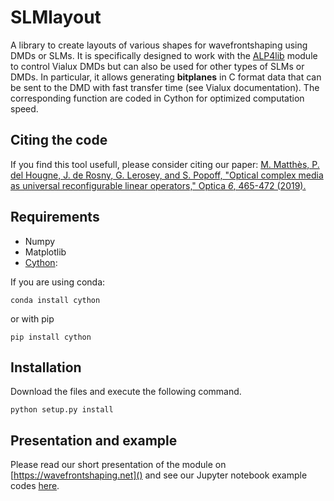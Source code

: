 # SLMlayout
A library to create layouts of various shapes for wavefrontshaping using DMDs or SLMs.
It is specifically designed to work with the [ALP4lib](https://github.com/wavefrontshaping/ALP4lib) module to control Vialux DMDs but can also be used for other types of SLMs or DMDs.
In particular, it allows generating **bitplanes** in C format data that can be sent to the DMD with fast transfer time (see Vialux documentation). The corresponding function are coded in Cython for optimized computation speed.

## Citing the code

If you find this tool usefull, please consider citing our paper:
[M. Matthès, P. del Hougne, J. de Rosny, G. Lerosey, and S. Popoff, "Optical complex media as universal reconfigurable linear operators," Optica *6*, 465-472 (2019).](https://doi.org/10.1364/OPTICA.6.000465)

## Requirements

* Numpy
* Matplotlib
* [Cython](https://cython.org/): 

If you are using conda:

```shell
conda install cython
```

or with pip


```shell
pip install cython
```

## Installation

Download the files and execute the following command.

```shell
python setup.py install
```

## Presentation and example

Please read our short presentation of the module on [https://wavefrontshaping.net]() and see our Jupyter notebook example codes [here](https://github.com/wavefrontshaping/WFS.net/tree/master/Layout).
